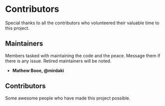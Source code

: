 # Contributors  

Special thanks to all the contributors who volunteered their valuable time to this project. 

## Maintainers 

Members tasked with maintaining the code and the peace. Message them if there is any issue. Retired maintainers will be noted.

- **Mathew Booe, @mirdaki**

## Contributors 

Some awesome people who have made this project possible. 

